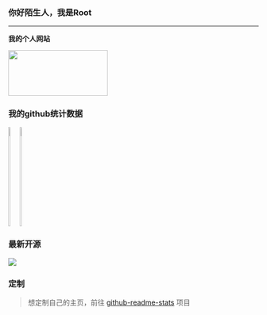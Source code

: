 ### 你好陌生人，我是Root
---- 
**我的个人网站**

<div style="display: flex;">
<a href="https://ddddddddd.top">
  <img align="center" height="91.9px" width="200px" src="https://blog.ddddddddd.top/upload/2021/03/logo-f8bbad1dbd0849488b7668ec654a23c9.png" />
</a>
</div>

### 我的github统计数据
<div style="display: flex;">
<a href="https://github.com/FangPengbo">
  <img align="left" height="200px" width="40%" src="https://github-readme-stats.vercel.app/api?username=FangPengbo&count_private=true&show_icons=true&theme=radical" />
</a>
<a href="https://github.com/FangPengbo">
  <img align="center" height="200px" width="40%" src="https://github-readme-stats.vercel.app/api/top-langs/?username=FangPengbo&layout=compact" />
</a>
</div>

### 最新开源
<a href="https://github.com/FangPengbo/tmall">
  <img align="center"  src="https://github-readme-stats.vercel.app/api/pin/?username=FangPengbo&repo=exhale&theme=dracula" />
</a>

### 定制
> 想定制自己的主页，前往 [github-readme-stats](https://github.com/anuraghazra/github-readme-stats) 项目
